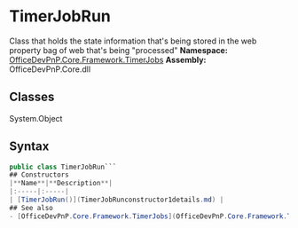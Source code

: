 # TimerJobRun
Class that holds the state information that's being stored in the web property bag of web that's being "processed"
**Namespace:** [OfficeDevPnP.Core.Framework.TimerJobs](OfficeDevPnP.Core.Framework.TimerJobs.md)
**Assembly:** OfficeDevPnP.Core.dll
## Classes
System.Object
## Syntax
```C#
public class TimerJobRun```
## Constructors
|**Name**|**Description**|
|:-----|:-----|
| [TimerJobRun()](TimerJobRunconstructor1details.md) | 
## See also
- [OfficeDevPnP.Core.Framework.TimerJobs](OfficeDevPnP.Core.Framework.TimerJobs.md)
